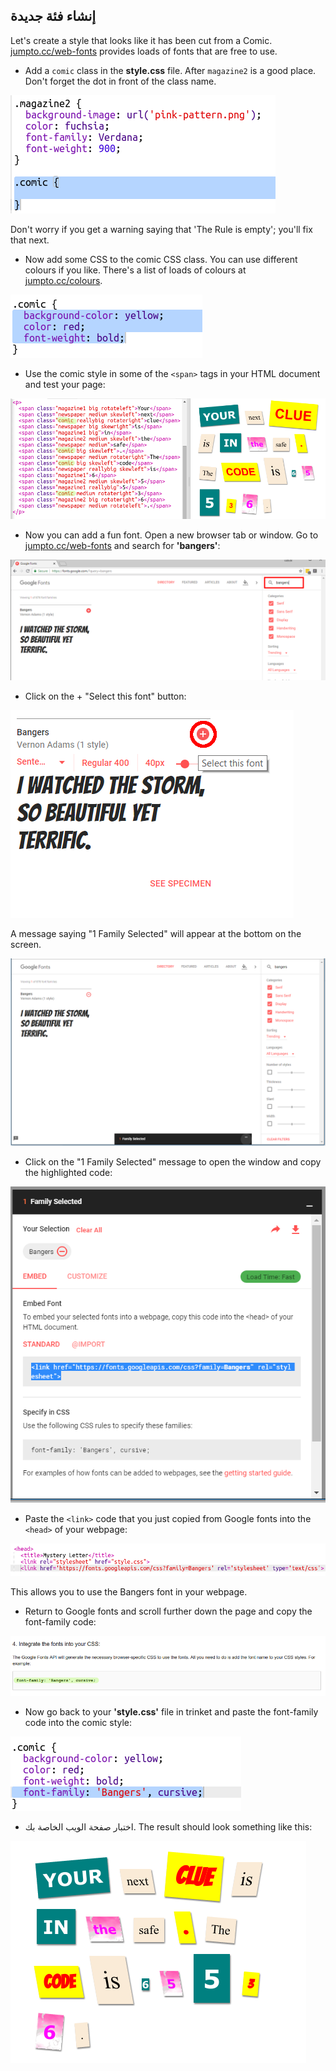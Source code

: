 ## إنشاء فئة جديدة

Let's create a style that looks like it has been cut from a Comic. <a href="http://jumpto.cc/web-fonts" target="_blank">jumpto.cc/web-fonts</a> provides loads of fonts that are free to use.

+ Add a `comic` class in the **style.css** file. After `magazine2` is a good place. Don't forget the dot in front of the class name. 

![لقطة شاشة](images/letter-comic1.png)

Don't worry if you get a warning saying that 'The Rule is empty'; you'll fix that next.

+ Now add some CSS to the comic CSS class. You can use different colours if you like. There's a list of loads of colours at <a href="http://jumpto.cc/colours" target="_blank">jumpto.cc/colours</a>.

![لقطة الشاشة](images/letter-comic2.png)

+ Use the comic style in some of the `<span>` tags in your HTML document and test your page:

![لقطة الشاشة](images/letter-comic-output.png)

+ Now you can add a fun font. Open a new browser tab or window. Go to <a href="http://jumpto.cc/web-fonts" target="_blank">jumpto.cc/web-fonts</a> and search for **'bangers'**:

![لقطة الشاشة](images/letter-gfonts-1-annotated.png)

+ Click on the + "Select this font" button:

![لقطة الشاشة](images/letter-gfonts-2-annotated.png)

A message saying "1 Family Selected" will appear at the bottom on the screen.

![لقطة الشاشة](images/letter-gfonts-3.png)

+ Click on the "1 Family Selected" message to open the window and copy the highlighted code:

![لقطة الشاشة](images/letter-gfonts-4.png)

+ Paste the `<link>` code that you just copied from Google fonts into the `<head>` of your webpage:

![لقطة الشاشة](images/letter-fonts-head.png)

This allows you to use the Bangers font in your webpage.

+ Return to Google fonts and scroll further down the page and copy the font-family code:

![لقطة الشاشة](images/letter-fonts-bangers.png)

+ Now go back to your **'style.css'** file in trinket and paste the font-family code into the comic style:

![لقطة الشاشة](images/letter-fonts-comic.png)

+ اختبار صفحة الويب الخاصة بك. The result should look something like this: 

![لقطة الشاشة](images/letter-fonts-output.png)